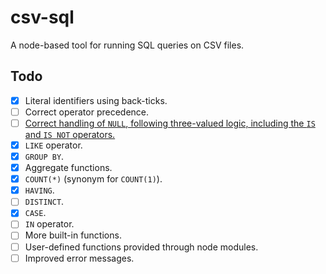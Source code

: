 csv-sql
=======

A node-based tool for running SQL queries on CSV files.

Todo
----

- [X] Literal identifiers using back-ticks.
- [ ] Correct operator precedence.
- [ ] [Correct handling of `NULL`, following three-valued logic, including the `IS` and `IS NOT` operators.](https://en.wikipedia.org/wiki/Null_(SQL))
- [x] `LIKE` operator.
- [X] `GROUP BY`.
- [X] Aggregate functions.
- [X] `COUNT(*)` (synonym for `COUNT(1)`).
- [X] `HAVING`.
- [ ] `DISTINCT`.
- [X] `CASE`.
- [ ] `IN` operator.
- [ ] More built-in functions.
- [ ] User-defined functions provided through node modules.
- [ ] Improved error messages.
